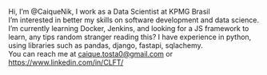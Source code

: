 Hi, I’m @CaiqueNik, I work as a Data Scientist at KPMG Brasil <br>
I’m interested in better my skills on software development and data science.
I’m currently learning Docker, Jenkins, and looking for a JS framework to learn, any tips random stranger reading this?
I have experience in python, using libraries such as pandas, django, fastapi, sqlachemy.<br>
You can reach me at caique.tosta0@gmail.com or https://www.linkedin.com/in/CLFT/
